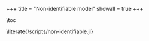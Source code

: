 +++
title = "Non-identifiable model"
showall = true
+++

\toc

\literate{/scripts/non-identifiable.jl}

